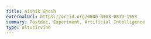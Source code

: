 ```yaml
---
title: Aishik Ghosh
externalUrl: https://orcid.org/0000-0003-0819-1553
summary: Postdoc, Experiment, Artificial Intelligence
type: altucirvine
---
```

